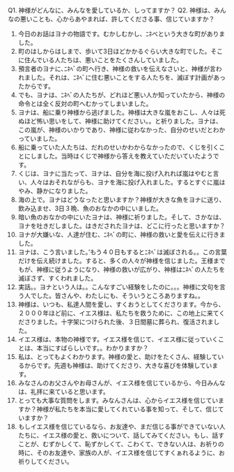 Q1. 神様がどんなに、みんなを愛しているか、しってますか？
Q2. 神様は、みんなの悪いことも、心からあやまれば、許してくださる事、信じていますか？
 
1. 今日のお話はヨナの物語です。むかしむかし、ﾆﾈべという大きな町がありました。
2. 町のはしからはしまで、歩いて3日ほどかかるぐらい大きな町でした。そこに住んでいる人たちは、悪いことをたくさんしていました。
3. 預言者のヨナに､ﾆﾈﾍﾞの町へ行き、神様の救いを伝えなさいと、神様が言われました。それは、ﾆﾈﾍﾞに住む悪いことをする人たちを、滅ぼす計画があったからです。
4. でも、ヨナは、ﾆﾈﾍﾞの人たちが、どれほど悪い人か知っていたから、神様の命令とは全く反対の町へむかってしまいました。
5. ヨナは、船に乗り神様から逃げました。神様は大きな嵐をおこし、人々は死ぬほど怖い思いをして、神様に助けてください。。と祈りました。ヨナは、この嵐が、神様のいかりであり、神様に従わなかった、自分のせいだとわかっていました。
6. 船に乗っていた人たちは、だれのせいかわからなかったので、くじを引くことにしました。当時はくじで神様から答えを教えていただいていたようです。
7. くじは、ヨナに当たって、ヨナは、自分を海に投げ入れれば嵐はやむと言い、人々はおそれながらも、ヨナを海に投げ入れました。するとすぐに嵐はやみ、静かになりました。
8. 海の上で。ヨナはどうなったと思いますか？神様が大きな魚をヨナに送り、飲み込ませ、3日３晩、魚のおなかの中にいました。
9. 暗い魚のおなかの中にいたヨナは、神様に祈りました。そして、さかなは、ヨナを吐きだしました。はきだされたヨナは、どこに行ったと思いますか？
10. ヨナが大嫌いな、人達が住む、ﾆﾈﾍﾞの町に、神様の救いと愛を伝えに行きました。
11. ヨナは、こう言いました。’もう４０日もするとﾆﾈﾍﾞは滅ぼされる。。この言葉だけを伝え続けました。すると、多くの人々が神様を信じました。王様までもが、神様に従うようになり、神様の救いが広がり、神様はﾆﾈﾍﾞの人たちを滅ぼさず、すくわれました。
12. 実話。。ヨナという人は。。こんなすごい経験をしたのに。。。神様に文句を言う人でした。皆さんや、わたしにも、そういうところありますね。。
13. 神様は、いつも、私達人間を愛し、すくおうとしてくださります。今から、２０００年ほど前に、イエス様は、私たちを救うために、この地上に来てくださりました。十字架につけられた後、３日間墓に葬られ、復活されました。
14. イエス様は、本物の神様です。イエス様を信じて、イエス様に従っていくことは、本当にすばらしいです。。わかりますか？
15. 私は、とってもよくわかります。神様の愛と、助けをたくさん、経験しているからです。先週も神様は、助けてくださり、大きな喜びを体験しています。
16. みなさんのお父さんやお母さんが、イエス様を信じているから、今日みんなは、礼拝に来ていると思います。
17. とっても大事な質問をします。みなんさんは、心からイエス様を信じていますか？神様が私たちを本当に愛してくれている事を知って、そして、信じていますか？
18. もしイエス様を信じているなら、お友達や、まだ信じる事ができていない人たちに、イエス様の愛と、救いについて、話してみてください。もし、話すことが、むずかしくて、恥ずかしくて、こわくて、できない人は、お祈りの時に、そのお友達や、家族の人が、イエス様を信じてすくぁれるように、お祈りしてください。
